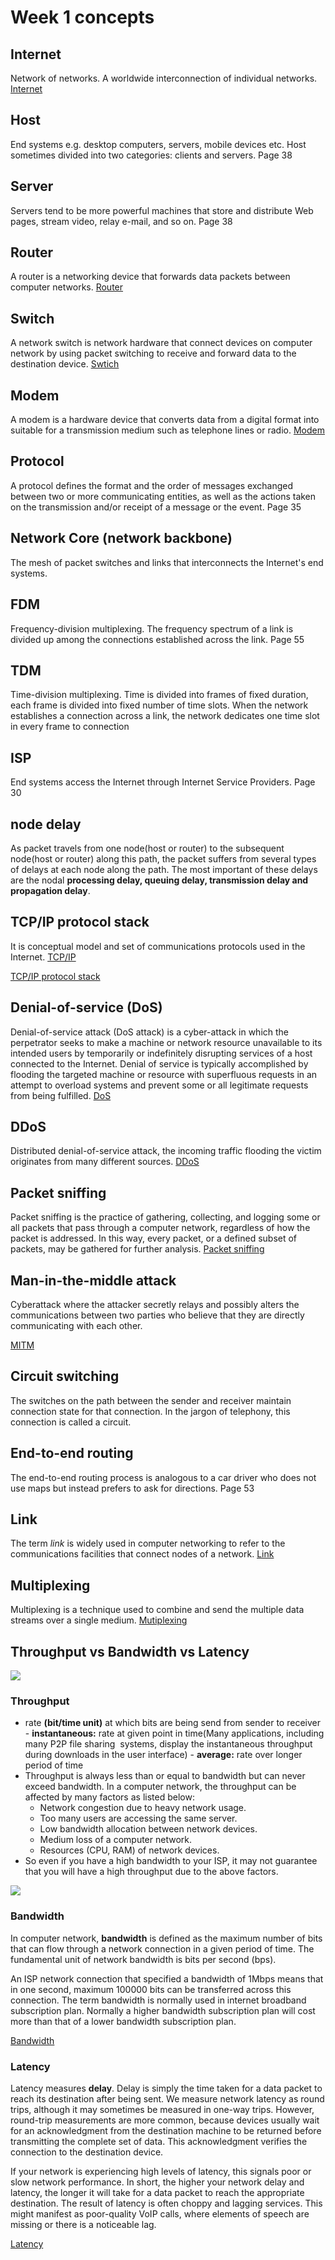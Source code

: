 # Week 1 concepts

## Internet 

Network of networks. A worldwide interconnection of individual networks.   [Internet](https://glossary.atis.org/search-results/?search=+Internet+%5Bthe%5D)

## Host
End systems e.g. desktop computers, servers, mobile devices etc. Host sometimes divided into two categories: clients and servers.  Page 38

## Server 
Servers tend to be more powerful machines that store and distribute Web pages, stream video, relay e-mail, and so on.   Page 38

## Router
A router is a networking device that forwards data packets between computer networks. [Router](https://en.wikipedia.org/wiki/Router_(computing))
## Switch

A network switch is network hardware that connect devices on computer network by using packet switching to receive and forward data to the destination device.  [Swtich](https://en.wikipedia.org/wiki/Network_switch)

## Modem

A modem is a hardware device that converts data from a digital format into suitable for a transmission medium such as telephone lines or radio.  [Modem](https://en.wikipedia.org/wiki/Modem)

## Protocol

A protocol defines the format and the order of messages exchanged between two or more communicating entities, as well as the actions taken on the transmission and/or receipt of a message or the event. Page 35

## Network Core (network backbone)

The mesh of packet switches and links that interconnects the Internet's end systems.

## FDM 

Frequency-division multiplexing. The frequency spectrum of a link is divided up among the connections established across the link. Page 55

## TDM

Time-division multiplexing. Time is divided into frames of fixed duration, each frame is divided into fixed number of time slots. When the network establishes a connection across a link, the network dedicates one time slot in every frame to connection

## ISP

End systems access the Internet through Internet Service Providers. Page 30

## node delay 
As packet travels from one node(host or router) to the subsequent node(host or router) along this path, the packet suffers from several types of delays at each node along the path. The most important of these delays are the nodal **processing delay, queuing delay, transmission delay and propagation delay**. 



## TCP/IP protocol stack

It is conceptual model and set of communications protocols used in the Internet.  [TCP/IP](https://en.wikipedia.org/wiki/Internet_protocol_suite)

[TCP/IP protocol stack](week1_questions.md)

## Denial-of-service (DoS) 

Denial-of-service attack (DoS attack) is a cyber-attack in which the perpetrator seeks to make a machine or network resource unavailable to its intended users by temporarily or indefinitely disrupting services of a host connected to the Internet. Denial of service is typically accomplished by flooding the targeted machine or resource with superfluous requests in an attempt to overload systems and prevent some or all legitimate requests from being fulfilled. [DoS](https://en.wikipedia.org/wiki/Denial-of-service_attack)



## DDoS

Distributed denial-of-service attack, the incoming traffic flooding the victim originates from many different sources.  [DDoS](https://en.wikipedia.org/wiki/Denial-of-service_attack)

## Packet sniffing
Packet sniffing is the practice of gathering, collecting, and logging some or all packets that pass through a computer network, regardless of how the packet is addressed. In this way, every packet, or a defined subset of packets, may be gathered for further analysis.  [Packet sniffing](https://www.paessler.com/it-explained/packet-sniffing#:~:text=Packet%20sniffing%20is%20the%20practice,be%20gathered%20for%20further%20analysis.)

## Man-in-the-middle attack

Cyberattack where the attacker secretly relays and possibly alters the communications between two parties who believe that they are directly communicating with each other. 

[MITM](https://en.wikipedia.org/wiki/Man-in-the-middle_attack)

## Circuit switching

The switches on the path between the sender and receiver maintain connection state for that connection. In the jargon of telephony, this connection is called a circuit.

## End-to-end routing

The end-to-end routing process is analogous to a car driver who does not use maps but instead prefers to ask for directions. Page 53

## Link

The term *link* is widely used in computer networking to refer to the communications facilities that connect nodes of a network. [Link](https://en.wikipedia.org/wiki/Telecommunications_link#cite_note-2)

## Multiplexing

Multiplexing is a technique used to combine and send the multiple data streams over a single medium. [Mutiplexing](https://www.javatpoint.com/multiplexing-in-computer-network) 



## Throughput vs Bandwidth vs Latency

![](pics/throughput.png)



### Throughput

- rate **(bit/time unit)** at which bits are being send from sender to receiver
      - **instantaneous:** rate at given point in time(Many applications, including many P2P file sharing ­ systems, display the instantaneous throughput during downloads in the user interface)
      - **average:** rate over longer period of time
- Throughput is always less than or equal to bandwidth but can never exceed bandwidth. In a computer network, the throughput can be affected by many factors as listed below:
	- Network congestion due to heavy network usage.
	- Too many users are accessing the same server.
	- Low bandwidth allocation between network devices.
	- Medium loss of a computer network.
	- Resources (CPU, RAM) of network devices.
- So even if you have a high bandwidth to your ISP, it may not guarantee that you will have a high throughput due to the above factors.



![](/home/arm/Projects/datacom_docs/docs/pics/throughput_scenario.png)



### Bandwidth

In computer network, **bandwidth** is defined as the maximum number of bits that can flow through a network connection in a given period of time. The fundamental unit of network bandwidth is bits per second (bps).

An ISP network connection that specified a bandwidth of 1Mbps means that in one second, maximum 100000 bits can be transferred across this connection. The term bandwidth is normally used in internet broadband subscription plan. Normally a higher bandwidth subscription plan will cost more than that of a lower bandwidth subscription plan.

[Bandwidth](https://systemzone.net/network-bandwidth-and-throughput/)



### Latency

Latency measures **delay**. Delay is simply the time taken for a data packet to reach its destination after being sent. We measure network latency as round trips, although it may sometimes be measured in one-way trips. However, round-trip measurements are more common, because devices usually wait for an acknowledgment from the destination machine to be returned before transmitting the complete set of data. This acknowledgment verifies the connection to the destination device.

If your network is experiencing high levels of latency, this signals poor or slow network performance. In short, the higher your network delay and latency, the longer it will take for a data packet to reach the appropriate destination. The result of latency is often choppy and lagging services. This might manifest as poor-quality VoIP calls, where elements of speech are missing or there is a noticeable lag.

[Latency](https://www.dnsstuff.com/latency-throughput-bandwidth)